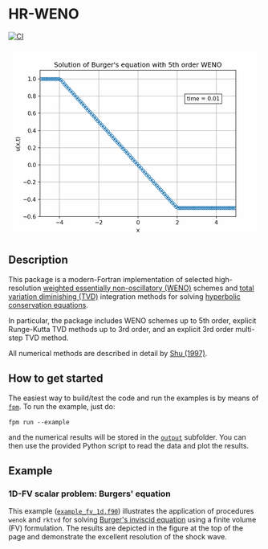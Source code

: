 # HR-WENO

[![CI](https://github.com/HugoMVale/HR-WENO/workflows/CI/badge.svg)](https://github.com/HugoMVale/HR-WENO/actions)

<p align="center">
  <img src="output/example1d.gif" width="600" alt="Solution of Burger's equation with 5th order WENO">
</p>

## Description

This package is a modern-Fortran implementation of selected high-resolution [weighted essentially non-oscillatory (WENO)](https://en.wikipedia.org/wiki/WENO_methods) schemes and [total variation diminishing (TVD)](https://en.wikipedia.org/wiki/Total_variation_diminishing) integration methods for solving [hyperbolic conservation equations](https://en.wikipedia.org/wiki/Hyperbolic_partial_differential_equation).

In particular, the package includes WENO schemes up to 5th order, explicit Runge-Kutta TVD methods up to 3rd order, and an explicit 3rd order multi-step TVD method.  

All numerical methods are described in detail by [Shu (1997)](/Shu-WENO-notes.pdf).

## How to get started

The easiest way to build/test the code and run the examples is by means of [`fpm`](https://fpm.fortran-lang.org/en/index.html). To run the example, just do:
```
fpm run --example
```
and the numerical results will be stored in the [`output`](/output) subfolder. You can then use the provided Python script to read the data and plot the results.

## Example

### 1D-FV scalar problem: Burgers' equation

This example ([`example_fv_1d.f90`](/example/example_fv_1d.f90)) illustrates the application of procedures `wenok` and `rktvd` for solving [Burger's inviscid equation](https://en.wikipedia.org/wiki/Burgers%27_equation) using a finite volume (FV) formulation. The results are depicted in the figure at the top of the page and demonstrate the excellent resolution of the shock wave.
